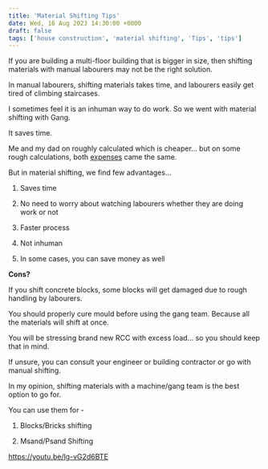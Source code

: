 ```yaml
---
title: 'Material Shifting Tips'
date: Wed, 16 Aug 2023 14:30:00 +0000
draft: false
tags: ['house construction', 'material shifting', 'Tips', 'tips']
---
```


If you are building a multi-floor building that is bigger in size, then shifting materials with manual labourers may not be the right solution.

In manual labourers, shifting materials takes time, and labourers easily get tired of climbing staircases.

I sometimes feel it is an inhuman way to do work. So we went with material shifting with Gang.

It saves time.

Me and my dad on roughly calculated which is cheaper… but on some rough calculations, both [expenses](https://houseconstructionguide.com/our-house-construction-expenses/) came the same.

But in material shifting, we find few advantages…

1) Saves time

2) No need to worry about watching labourers whether they are doing work or not

3) Faster process

4) Not inhuman

5) In some cases, you can save money as well

**Cons?**

If you shift concrete blocks, some blocks will get damaged due to rough handling by labourers.

You should properly cure mould before using the gang team. Because all the materials will shift at once.

You will be stressing brand new RCC with excess load... so you should keep that in mind. 

If unsure, you can consult your engineer or building contractor or go with manual shifting.

In my opinion, shifting materials with a machine/gang team is the best option to go for.

You can use them for -

1) Blocks/Bricks shifting

2) Msand/Psand Shifting

https://youtu.be/lg-vG2d6BTE